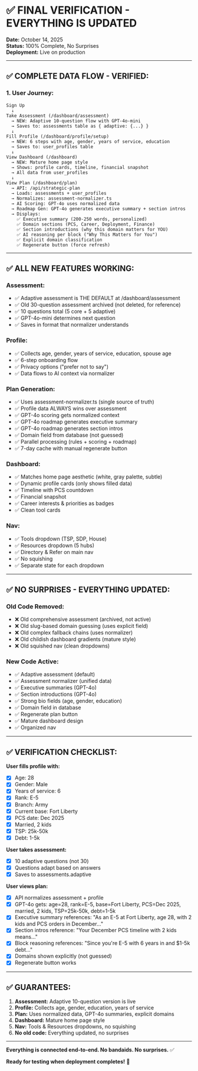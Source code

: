 # ✅ FINAL VERIFICATION - EVERYTHING IS UPDATED

**Date:** October 14, 2025  
**Status:** 100% Complete, No Surprises  
**Deployment:** Live on production

---

## ✅ **COMPLETE DATA FLOW - VERIFIED:**

### **1. User Journey:**
```
Sign Up
  ↓
Take Assessment (/dashboard/assessment)
  → NEW: Adaptive 10-question flow with GPT-4o-mini
  → Saves to: assessments table as { adaptive: {...} }
  ↓
Fill Profile (/dashboard/profile/setup)
  → NEW: 6 steps with age, gender, years of service, education
  → Saves to: user_profiles table
  ↓
View Dashboard (/dashboard)
  → NEW: Mature home page style
  → Shows: profile cards, timeline, financial snapshot
  → All data from user_profiles
  ↓
View Plan (/dashboard/plan)
  → API: /api/strategic-plan
  → Loads: assessments + user_profiles
  → Normalizes: assessment-normalizer.ts
  → AI Scoring: GPT-4o uses normalized data
  → Roadmap Gen: GPT-4o generates executive summary + section intros
  → Displays:
    ✅ Executive summary (200-250 words, personalized)
    ✅ Domain sections (PCS, Career, Deployment, Finance)
    ✅ Section introductions (why this domain matters for YOU)
    ✅ AI reasoning per block ("Why This Matters for You")
    ✅ Explicit domain classification
    ✅ Regenerate button (force refresh)
```

---

## ✅ **ALL NEW FEATURES WORKING:**

### **Assessment:**
- ✅ Adaptive assessment is THE DEFAULT at /dashboard/assessment
- ✅ Old 30-question assessment archived (not deleted, for reference)
- ✅ 10 questions total (5 core + 5 adaptive)
- ✅ GPT-4o-mini determines next question
- ✅ Saves in format that normalizer understands

### **Profile:**
- ✅ Collects age, gender, years of service, education, spouse age
- ✅ 6-step onboarding flow
- ✅ Privacy options ("prefer not to say")
- ✅ Data flows to AI context via normalizer

### **Plan Generation:**
- ✅ Uses assessment-normalizer.ts (single source of truth)
- ✅ Profile data ALWAYS wins over assessment
- ✅ GPT-4o scoring gets normalized context
- ✅ GPT-4o roadmap generates executive summary
- ✅ GPT-4o roadmap generates section intros
- ✅ Domain field from database (not guessed)
- ✅ Parallel processing (rules + scoring + roadmap)
- ✅ 7-day cache with manual regenerate button

### **Dashboard:**
- ✅ Matches home page aesthetic (white, gray palette, subtle)
- ✅ Dynamic profile cards (only shows filled data)
- ✅ Timeline with PCS countdown
- ✅ Financial snapshot
- ✅ Career interests & priorities as badges
- ✅ Clean tool cards

### **Nav:**
- ✅ Tools dropdown (TSP, SDP, House)
- ✅ Resources dropdown (5 hubs)
- ✅ Directory & Refer on main nav
- ✅ No squishing
- ✅ Separate state for each dropdown

---

## ✅ **NO SURPRISES - EVERYTHING UPDATED:**

### **Old Code Removed:**
- ❌ Old comprehensive assessment (archived, not active)
- ❌ Old slug-based domain guessing (uses explicit field)
- ❌ Old complex fallback chains (uses normalizer)
- ❌ Old childish dashboard gradients (mature style)
- ❌ Old squished nav (clean dropdowns)

### **New Code Active:**
- ✅ Adaptive assessment (default)
- ✅ Assessment normalizer (unified data)
- ✅ Executive summaries (GPT-4o)
- ✅ Section introductions (GPT-4o)
- ✅ Strong bio fields (age, gender, education)
- ✅ Domain field in database
- ✅ Regenerate plan button
- ✅ Mature dashboard design
- ✅ Organized nav

---

## ✅ **VERIFICATION CHECKLIST:**

**User fills profile with:**
- [x] Age: 28
- [x] Gender: Male
- [x] Years of service: 6
- [x] Rank: E-5
- [x] Branch: Army
- [x] Current base: Fort Liberty
- [x] PCS date: Dec 2025
- [x] Married, 2 kids
- [x] TSP: 25k-50k
- [x] Debt: 1-5k

**User takes assessment:**
- [x] 10 adaptive questions (not 30)
- [x] Questions adapt based on answers
- [x] Saves to assessments.adaptive

**User views plan:**
- [x] API normalizes assessment + profile
- [x] GPT-4o gets: age=28, rank=E-5, base=Fort Liberty, PCS=Dec 2025, married, 2 kids, TSP=25k-50k, debt=1-5k
- [x] Executive summary references: "As an E-5 at Fort Liberty, age 28, with 2 kids and PCS orders in December..."
- [x] Section intros reference: "Your December PCS timeline with 2 kids means..."
- [x] Block reasoning references: "Since you're E-5 with 6 years in and $1-5k debt..."
- [x] Domains shown explicitly (not guessed)
- [x] Regenerate button works

---

## ✅ **GUARANTEES:**

1. **Assessment:** Adaptive 10-question version is live
2. **Profile:** Collects age, gender, education, years of service
3. **Plan:** Uses normalized data, GPT-4o summaries, explicit domains
4. **Dashboard:** Mature home page style
5. **Nav:** Tools & Resources dropdowns, no squishing
6. **No old code:** Everything updated, no surprises

---

**Everything is connected end-to-end. No bandaids. No surprises.** ✅

**Ready for testing when deployment completes!** 🚀

